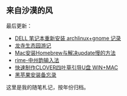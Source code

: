 ## 来自沙漠的风

最后更新：

- [DELL 笔记本重新安装 archlinux+gnome 记录][6]
- [龙寺生态园游记][4]
- [Mac安装Homebrew与解决update慢的方法][5]
- [rime-中州韵输入法][1]
- [快速制作CLOVER四叶草引导U盘 WIN+MAC][2]
- [黑苹果安装备忘录][3]

这里是我的随笔札记，按年份归档。  

[1]:	https://github.com/windfromdesert/blog/blob/master/2019/rime-%E4%B8%AD%E5%B7%9E%E9%9F%B5%E8%BE%93%E5%85%A5%E6%B3%95.md
[2]:	https://github.com/windfromdesert/blog/blob/master/2019/%E5%BF%AB%E9%80%9F%E5%88%B6%E4%BD%9CCLOVER%E5%9B%9B%E5%8F%B6%E8%8D%89%E5%BC%95%E5%AF%BCU%E7%9B%98%20WIN%2BMAC.md
[3]:	https://github.com/windfromdesert/blog/blob/master/2019/%E9%BB%91%E8%8B%B9%E6%9E%9C%E5%AE%89%E8%A3%85%E5%A4%87%E5%BF%98%E5%BD%95.md "黑苹果安装备忘录"
[4]:	https://github.com/windfromdesert/blog/blob/master/2019/%E9%BE%99%E5%AF%BA%E7%94%9F%E6%80%81%E5%9B%AD%E6%B8%B8%E8%AE%B0.md
[5]:	https://github.com/windfromdesert/blog/blob/master/2019/Mac安装Homebrew与解决update慢的方法.md
[6]:	https://github.com/windfromdesert/blog/blob/master/2020/arch%2Bgnome%2Binstall.md
